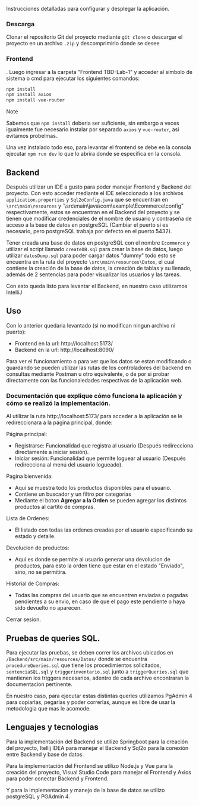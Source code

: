 Instrucciones detalladas para configurar y desplegar la aplicación.

### Descarga
Clonar el repositorio Git del proyecto mediante `git clone` o descargar el proyecto en un archivo `.zip` y descomprimirlo donde se desee

### Frontend
. Luego ingresar a la carpeta "Frontend TBD-Lab-1" y acceder al simbolo de sistema o cmd para ejecutar los siguientes comandos:

```bash
npm install
npm install axios
npm install vue-router
```

> [!NOTE]  
> Sabemos que `npm install` deberia ser suficiente, sin embargo a veces igualmente fue necesario instalar por separado `axios` y `vue-router`, asi evitamos probelmas..

Una vez instalado todo eso, para levantar el frontend se debe en la consola ejecutar `npm run dev` lo que lo abrira donde se especifica en la consola.


## Backend

Después utilizar un IDE a gusto para poder manejar Frontend y Backend del proyecto. Con esto acceder mediante el IDE seleccionado a los archivos `application.properties` y `Sql2oConfig.java` que se encuentran en  `\src\main\resources` y `\src\main\java\com\example\Ecommerce\config" respectivamente, estos se encuentran en el Backend del proyecto y se tienen que modificar credenciales de el nombre de usuario y contraseña de acceso a la base de datos en postgreSQL (Cambiar el puerto si es necesario, pero postgreSQL trabaja por defecto en el puerto 5432).

Tener creada una base de datos en postgreSQL con el nombre `Ecommerce` y utilizar el script llamado `createDB.sql` para crear la base de datos, luego utilizar `datosDump.sql` para poder cargar datos "dummy" todo esto se encuentra en la ruta del proyecto `\src\main\resources\Datos`, el cual contiene la creación de la base de datos, la creación de tablas y su llenado, además de 2 sentencias para poder visualizar los usuarios y las tareas.

Con esto queda listo para levantar el Backend, en nuestro caso utilizamos IntelliJ 

## Uso

Con lo anterior quedaria levantado (si no modifican ningun archivo ni puerto):

- Frontend en la url: http://localhost:5173/
- Backend en la url: http://localhost:8090/

Para ver el funcionamiento o para ver que los datos se estan modificando o guardando se pueden utilizar las rutas de los controladores del backend en consultas mediante Postman u otro equivalente, o de por si probar
directamente con las funcionaledades respectivas de la aplicación web.


### Documentación que explique cómo funciona la aplicación y cómo se realizó la implementación.
Al utilizar la ruta http://localhost:5173/ para acceder a la aplicación se le redireccionara a la página principal, donde:

Página principal:
- Registrarse: Funcionalidad que registra al usuario (Después redirecciona directamente a iniciar sesión).
- Iniciar sesión: Funcionalidad que permite loguear al usuario (Después redirecciona al menú del usuario logueado).

Pagina bienvenida:
- Aqui se muestra todo los productos disponibles para el usuario.
- Contiene un buscador y un filtro por categorias
- Mediante el boton **Agregar a la Orden** se pueden agregar los distintos productos al cartito de compras.

Lista de Ordenes:
- El listado con todas las ordenes creadas por el usuario especificando su estado y detalle.

Devolucion de productos:
- Aqui es donde se permite al usuario generar una devolucion de productos, para esto la orden tiene que estar en el estado "Enviado", sino, no se permitira.

Historial de Compras:
- Todas las compras del usuario que se encuentren enviadas o pagadas pendientes a su envio, en caso de que el pago este pendiente o haya sido devuelto no aparecen.

Cerrar sesion.

## Pruebas de queries SQL.

Para ejecutar las pruebas, se deben correr los archivos ubicados en `/Backend/src/main/resources/Datos/` donde se encuentra `procedureQueries.sql` que tiene los procedimientos solicitados, `sentenciaSQL.sql` y `triggerinventario.sql` junto a `triggerQueries.sql` que mantienen los triggers necesarios, adentro de cada archivo encontraran la documentacion pertinente.

En nuestro caso, para ejecutar estas distintas queries utilizamos PgAdmin 4 para copiarlas, pegarlas y poder correrlas, aunque es libre de usar la metodologia que mas le acomode.

## Lenguajes y tecnologias

Para la implementación del Backend se utilizo Springboot para la creación del proyecto, Itellij IDEA para manejar el Backend y Sql2o para la conexión entre Backend y base de datos.

Para la implementación del Frontend se utilizo Node.js y Vue para la creación del proyecto, Visual Studio Code para manejar el Frontend y Axios para poder conectar Backend y Frontend.

Y para la implementacion y manejo de la base de datos se utilizo postgreSQL y PGAdmin 4.

